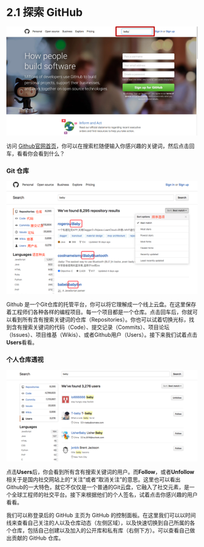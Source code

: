 





# 2.1 探索 GitHub 

![](/assets/GITHUB-sousuo.jpg)

访问 [Github官网首页](https://github.com/pricing)，你可以在搜索栏随便输入你感兴趣的关键词，然后点击回车，看看你会看到什么？

### Git 仓库

![](/assets/GITHUB-search.png)

Github 是一个Git仓库的托管平台，你可以将它理解成一个线上云盘。在这里保存着工程师们各种各样的编程项目。每一个项目都是一个仓库。点击回车后，你就可以看到所有含有搜索关键词的仓库（Repositories）。你也可以试着切换光标，找到含有搜索关键词的代码（Code）、提交记录（Commits）、项目论坛（Issues）、项目维基（Wikis）、或者Github用户（Users）。接下来我们试着点击 **Users**看看。

### 个人仓库透视

![](/assets/GITHUB-user.png)

点击**Users**后，你会看到所有含有搜索关键词的用户。而**Follow**，或者**Unfollow**相关于是国内社交网站上的“关注”或者“取消关注”的意思。这里也可以看出 Github的一大特色，就它不仅仅是一个普通的Git云盘，它融入了社交元素，是一个全球工程师的社交平台。接下来根据他们的个人签名，试着点击你感兴趣的用户看看。

我们可以称登录后的 GitHub 主页为 GitHub 的控制面板。在这里我们可以以时间线来查看自己关注的人以及仓库动态（左侧区域），以及快速切换到自己所属的各个仓库，包括自己创建以及加入的公开库和私有库（右侧下方）。可以查看自己做出贡献的 GitHub 仓库。


